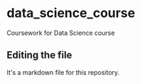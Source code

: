 # data_science_course
Coursework for Data Science course

## Editing the file
It's a markdown file for this repository.

